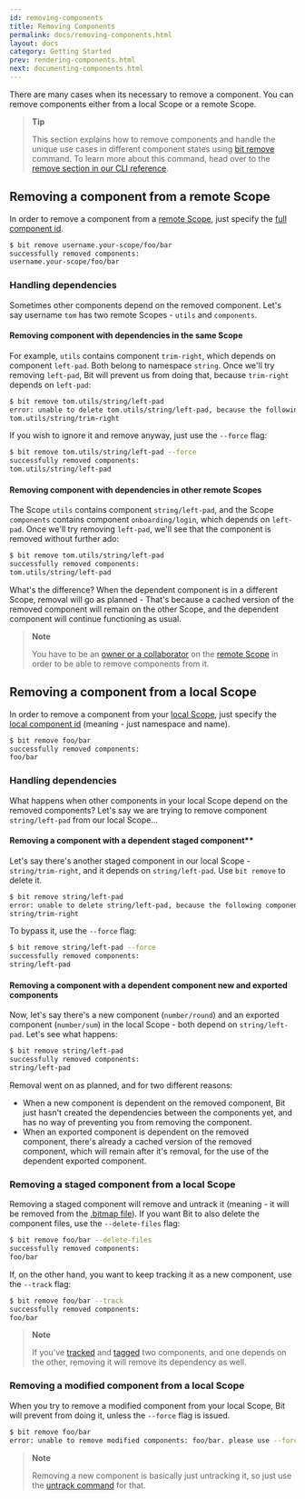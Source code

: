 ```yaml
---
id: removing-components
title: Removing Components
permalink: docs/removing-components.html
layout: docs
category: Getting Started
prev: rendering-components.html
next: documenting-components.html
---
```


There are many cases when its necessary to remove a component. You can remove components either from a local Scope or a remote Scope.

> **Tip**
>
> This section explains how to remove components and handle the unique use cases in different component states using [bit remove](/docs/cli-remove.html) command. To learn more about this command, head over to the [remove section in our CLI reference](/docs/cli-remove.html).

## Removing a component from a remote Scope

In order to remove a component from a [remote Scope](/docs/organizing-components-in-scopes.html#create-a-remote-scope), just specify the [full component id](/docs/isolating-and-tracking-components.html#automatic-component-id-resolution).

```bash
$ bit remove username.your-scope/foo/bar
successfully removed components:
username.your-scope/foo/bar
```

### Handling dependencies

Sometimes other components depend on the removed component.
Let's say username `tom` has two remote Scopes - `utils` and `components`.

#### Removing component with dependencies in the same Scope

For example, `utils` contains component `trim-right`, which depends on component `left-pad`. Both belong to namespace `string`.
Once we'll try removing `left-pad`, Bit will prevent us from doing that, because `trim-right` depends on `left-pad`:

```bash
$ bit remove tom.utils/string/left-pad
error: unable to delete tom.utils/string/left-pad, because the following components depend on it:
tom.utils/string/trim-right
```

If you wish to ignore it and remove anyway, just use the `--force` flag:

```bash
$ bit remove tom.utils/string/left-pad --force
successfully removed components:
tom.utils/string/left-pad
```

#### Removing component with dependencies in other remote Scopes

The Scope `utils` contains component `string/left-pad`, and the Scope `components` contains component `onboarding/login`, which depends on `left-pad`.
Once we'll try removing `left-pad`, we'll see that the component is removed without further ado:

```bash
$ bit remove tom.utils/string/left-pad
successfully removed components:
tom.utils/string/left-pad
```

What's the difference? When the dependent component is in a different Scope, removal will go as planned - That's because a cached version of the removed component will remain on the other Scope, and the dependent component will continue functioning as usual.

> **Note**
>
> You have to be an [owner or a collaborator](/docs/scopes-on-bitsrc.html#permission-types) on the [remote Scope](/docs/organizing-components-in-scopes.html#create-a-remote-scope) in order to be able to remove components from it.

## Removing a component from a local Scope

In order to remove a component from your [local Scope](/docs/what-is-bit.html#what-is-a-scope-collection), just specify the [local component id](/docs/isolating-and-tracking-components.html#automatic-component-id-resolution) (meaning - just namespace and name).

```bash
$ bit remove foo/bar
successfully removed components:
foo/bar
```

### Handling dependencies

What happens when other components in your local Scope depend on the removed components?
Let's say we are trying to remove component `string/left-pad` from our local Scope...

#### Removing a component with a dependent staged component**

Let's say there's another staged component in our local Scope - `string/trim-right`, and it depends on `string/left-pad`. Use `bit remove` to delete it.

```bash
$ bit remove string/left-pad
error: unable to delete string/left-pad, because the following components depend on it:
string/trim-right
```

To bypass it, use the `--force` flag:

```bash
$ bit remove string/left-pad --force
successfully removed components:
string/left-pad
```

#### Removing a component with a dependent component new and exported components

Now, let's say there's a new component (`number/round`) and an exported component (`number/sum`) in the local Scope - both depend on `string/left-pad`.
Let's see what happens:

```bash
$ bit remove string/left-pad
successfully removed components:
string/left-pad
```

Removal went on as planned, and for two different reasons:

* When a new component is dependent on the removed component, Bit just hasn't created the dependencies between the components yet, and has no way of preventing you from removing the component.
* When an exported component is dependent on the removed component, there's already a cached version of the removed component, which will remain after it's removal, for the use of the dependent exported component.

### Removing a staged component from a local Scope

Removing a staged component will remove and untrack it (meaning - it will be removed from the [.bitmap file](/docs/initializing-bit.html#bitmap)). 
If you want Bit to also delete the component files, use the `--delete-files` flag:

```bash
$ bit remove foo/bar --delete-files
successfully removed components:
foo/bar
```

If, on the other hand, you want to keep tracking it as a new component, use the `--track` flag:

```bash
$ bit remove foo/bar --track
successfully removed components:
foo/bar
```

> **Note**
>
> If you've [tracked](/docs/isolating-and-tracking-components.html) and [tagged](/docs/versioning-tracked-components.html) two components, and one depends on the other, removing it will remove its dependency as well.

### Removing a modified component from a local Scope

When you try to remove a modified component from your local Scope, Bit will prevent from doing it, unless the `--force` flag is issued.

```bash
$ bit remove foo/bar
error: unable to remove modified components: foo/bar. please use --force flag.
```

> **Note**
>
> Removing a new component is basically just untracking it, so just use the [untrack command](/docs/cli-untrack.html) for that.
